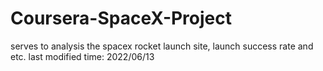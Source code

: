 # Coursera-SpaceX-Project
serves to analysis the spacex rocket launch site, launch success rate and etc.
last modified time: 2022/06/13
